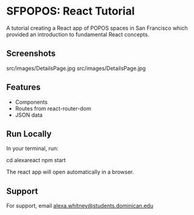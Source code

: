 
# SFPOPOS: React Tutorial

A tutorial creating a React app of POPOS spaces in San Francisco which provided an introduction to fundamental React concepts.




## Screenshots

src/images/DetailsPage.jpg
src/images/DetailsPage.jpg


## Features

- Components
- Routes from react-router-dom
- JSON data



## Run Locally

In your terminal, run:

cd alexareact
npm start

The react app will open automatically in a browser.


## Support

For support, email alexa.whitney@students.dominican.edu



